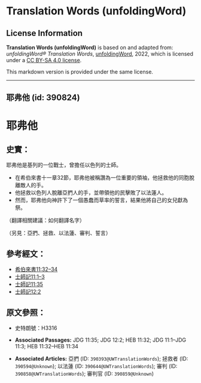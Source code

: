 # Translation Words (unfoldingWord)

## License Information

**Translation Words (unfoldingWord)** is based on and adapted from: _unfoldingWord® Translation Words_, [unfoldingWord](https://unfoldingword.org/utw), 2022, which is licensed under a [CC BY-SA 4.0 license](https://creativecommons.org/licenses/by-sa/4.0/legalcode.en).

This markdown version is provided under the same license.



--------------------------------

## 耶弗他 (id: 390824)

耶弗他
===

史實：
---

耶弗他是基列的一位戰士，曾擔任以色列的士師。

* 在希伯來書十一章32節，耶弗他被稱讚為一位重要的領袖，他拯救他的同胞脫離敵人的手。
* 他拯救以色列人脫離亞捫人的手，並帶領他的民擊敗了以法蓮人。
* 然而，耶弗他向神許下了一個愚蠢而草率的誓言，結果他將自己的女兒獻為祭。

（翻譯相關建議：如何翻譯名字）

（另見：亞捫、拯救、以法蓮、審判、誓言）

參考經文：
-----

* [希伯來書11:32–34](https://ref.ly/Heb11:32-Heb11:34)
* [士師記11:1–3](https://ref.ly/Judg11:1-Judg11:3)
* [士師記11:35](https://ref.ly/Judg11:35)
* [士師記12:2](https://ref.ly/Judg12:2)

原文參照：
-----

* 史特朗號：H3316

* **Associated Passages:** JDG 11:35; JDG 12:2; HEB 11:32; JDG 11:1–JDG 11:3; HEB 11:32–HEB 11:34
* **Associated Articles:** 亞捫 (ID: `390393@UWTranslationWords`); 拯救者 (ID: `390594@Unknown`); 以法蓮 (ID: `390644@UWTranslationWords`); 審判 (ID: `390858@UWTranslationWords`); 審判官 (ID: `390859@Unknown`)

